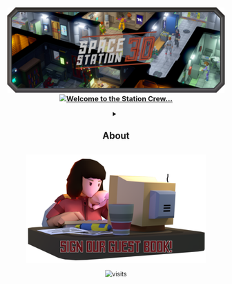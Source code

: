 <h3 align="center">
    <img src="profile/images/SS3DBanner7b.png" alt="SS3D">
    <a href="https://git.io/typing-svg">
      <img src="https://readme-typing-svg.demolab.com?font=Orbitron&weight=600&size=25&duration=2500&pause=1000&color=B33225&center=true&vCenter=true&multiline=true&repeat=true&width=420&height=75&lines=Welcome+to+the+station+crew.;Please+enjoy+your+stay!" alt="Welcome to the Station Crew..." />
    </a>
</h3>

<details>
  <summary  align="center"><h2>About</h2></summary>
<p  align="center">
Space Station 3D is a 3D remake of the classic "Space Station 13".
</p>
</details>

<!-- This page can be automated to update after a given period to include -->
<!-- our most recent tweets, youtube videos, and/or github stats. -->

<p  align="center">
  <a href="https://github.com/RE-SS3D/SS3D/discussions/1169">
    <img src="profile/images/Writer.png" alt="guestbook" height="250">
  </a>
</p>

<p  align="center">
  <img src="https://visitor-badge.glitch.me/badge?page_id=RE-SS3D&left_color=grey&right_color=red" alt="visits">
</p>
